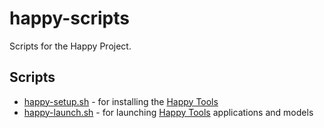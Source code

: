 # happy-scripts
Scripts for the Happy Project.

## Scripts

* [happy-setup.sh](happy-setup.sh) - for installing the [Happy Tools](https://github.com/wairas/happy-tools)
* [happy-launch.sh](happy-launch.sh) - for launching [Happy Tools](https://github.com/wairas/happy-tools) applications and models 
